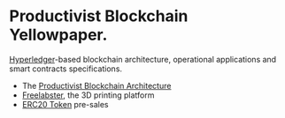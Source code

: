 # Productivist Blockchain Yellowpaper. 

[Hyperledger](https://www.hyperledger.org/)-based blockchain architecture, operational applications and smart contracts specifications.

  * The [Productivist Blockchain Architecture](productivist-blockchain.md)
  * [Freelabster](https://www.freelabster.com/en/), the 3D printing platform
  * [ERC20 Token](https://theethereum.wiki/w/index.php/ERC20_Token_Standard) pre-sales
